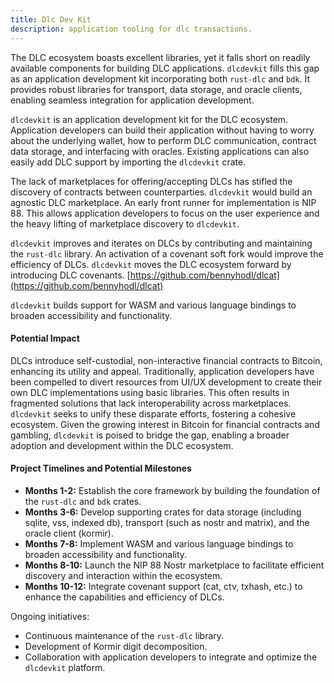 ```yaml
---
title: Dlc Dev Kit
description: application tooling for dlc transactions.
---
```


The DLC ecosystem boasts excellent libraries, yet it falls short on readily available components for building DLC applications. `dlcdevkit` fills this gap as an application development kit incorporating both `rust-dlc` and `bdk`. It provides robust libraries for transport, data storage, and oracle clients, enabling seamless integration for application development.

`dlcdevkit` is an application development kit for the DLC ecosystem. Application developers can build their application without having to worry about the underlying wallet, how to perform DLC communication, contract data storage, and interfacing with oracles. Existing applications can also easily add DLC support by importing the `dlcdevkit` crate.

The lack of marketplaces for offering/accepting DLCs has stifled the discovery of contracts between counterparties. `dlcdevkit` would build an agnostic DLC marketplace. An early front runner for implementation is NIP 88. This allows application developers to focus on the user experience and the heavy lifting of marketplace discovery to `dlcdevkit`.

`dlcdevkit` improves and iterates on DLCs by contributing and maintaining the `rust-dlc` library. An activation of a covenant soft fork would improve the efficiency of DLCs. `dlcdevkit` moves the DLC ecosystem forward by introducing DLC covenants. [https://github.com/bennyhodl/dlcat](https://github.com/bennyhodl/dlcat)

`dlcdevkit` builds support for WASM and various language bindings to broaden accessibility and functionality.

#### Potential Impact

DLCs introduce self-custodial, non-interactive financial contracts to Bitcoin, enhancing its utility and appeal. Traditionally, application developers have been compelled to divert resources from UI/UX development to create their own DLC implementations using basic libraries. This often results in fragmented solutions that lack interoperability across marketplaces. `dlcdevkit` seeks to unify these disparate efforts, fostering a cohesive ecosystem. Given the growing interest in Bitcoin for financial contracts and gambling, `dlcdevkit` is poised to bridge the gap, enabling a broader adoption and development within the DLC ecosystem.

#### Project Timelines and Potential Milestones

- **Months 1-2:** Establish the core framework by building the foundation of the `rust-dlc` and `bdk` crates.
- **Months 3-6:** Develop supporting crates for data storage (including sqlite, vss, indexed db), transport (such as nostr and matrix), and the oracle client (kormir).
- **Months 7-8:** Implement WASM and various language bindings to broaden accessibility and functionality.
- **Months 8-10:** Launch the NIP 88 Nostr marketplace to facilitate efficient discovery and interaction within the ecosystem.
- **Months 10-12:** Integrate covenant support (cat, ctv, txhash, etc.) to enhance the capabilities and efficiency of DLCs.

Ongoing initiatives:

- Continuous maintenance of the `rust-dlc` library.
- Development of Kormir digit decomposition.
- Collaboration with application developers to integrate and optimize the `dlcdevkit` platform.
